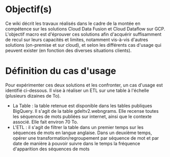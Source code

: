 # Objectif(s)

 
Ce wiki décrit les travaux réalisés dans le cadre de la montée en compétence sur les solutions Cloud Data Fusion et Cloud Dataflow sur GCP.
L'objectif macro est d'éprouver ces solutions afin d'acquérir suffisamment de recul sur leurs capacités et limites, notamment vis-à-vis d'autres solutions (on-premise et sur cloud), et selon les différents cas d'usage qui peuvent exister (en fonction des diverses situations clients).

# Définition du cas d'usage
Pour expérimenter ces deux solutions et les confronter, un cas d'usage est identifié ci-dessous. Il vise à réaliser un ETL sur une table à l'échelle (plusieurs dizaines de To).
- La Table : la table retenue est disponible dans les tables publiques BigQuery. Il s'agit de la table gdeltv2.webngrams. Elle recense toutes les séquences de mots publiées sur internet, ainsi que le contexte associé. Elle fait environ 70 To.
- L'ETL : il s'agit de filtrer la table dans un premier temps sur les séquences de mots en langue anglaise. Dans un deuxième temps, opérer une transformation/regroupement par séquence de mot et par date de manière à pouvoir suivre dans le temps la fréquence d'apparition des séquences de mots
